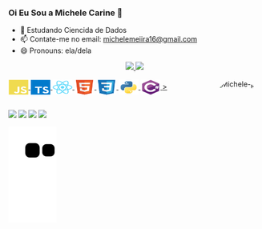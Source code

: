 ### Oi Eu Sou a Michele Carine 👋

- 🌱 Estudando Ciencida de Dados
- 📫 Contate-me no email: michelemeiira16@gmail.com
- 😄 Pronouns: ela/dela

<div align="center">
  <a href="https://https://github.com/michelecarine">
  <img height="180em" src="https://github-readme-stats.vercel.app/api?username=michelecarine&show_icons=true&theme=blue&include_all_commits=true&count_private=true"/>
  <img height="180em" src="https://github-readme-stats.vercel.app/api/top-langs/?username=michelecarine&layout=compact&langs_count=7&theme=blue"/>
</div>
<div style="display: inline_block"><br>
  <img align="center" alt="Michele-Js" height="30" width="40" src="https://raw.githubusercontent.com/devicons/devicon/master/icons/javascript/javascript-plain.svg">
  <img align="center" alt="Michele-Ts" height="30" width="40" src="https://raw.githubusercontent.com/devicons/devicon/master/icons/typescript/typescript-plain.svg">
  <img align="center" alt="Michele-React" height="30" width="40" src="https://raw.githubusercontent.com/devicons/devicon/master/icons/react/react-original.svg">
  <img align="center" alt="Michele-HTML" height="30" width="40" src="https://raw.githubusercontent.com/devicons/devicon/master/icons/html5/html5-original.svg">
  <img align="center" alt="Michele-CSS" height="30" width="40" src="https://raw.githubusercontent.com/devicons/devicon/master/icons/css3/css3-original.svg">
  <img align="center" alt="Michele-Python" height="30" width="40" src="https://raw.githubusercontent.com/devicons/devicon/master/icons/python/python-original.svg">
  <img align="center" alt="Michele-Csharp" height="30" width="40" src="https://raw.githubusercontent.com/devicons/devicon/master/icons/csharp/csharp-original.svg">
  <img align="right" alt="Michele-pic" height="150" style="border-radius:50px;" 
 src="https://user-images.githubusercontent.com/102440706/165152568-5cc3c2e7-04c8-47d3-acae-289e2a4afac5.png?width=676&height=676">>
</div> 
  
 ##
 
<div> 
  <a href="https://www.instagram.com/michelecfelix/" target="_blank"><img src="https://img.shields.io/badge/-Instagram-%23E4405F?style=for-the-badge&logo=instagram&logoColor=white" target="_blank"></a>
 <a href="https://discord.com/channels/@me/968144621928611860" target="_blank"><img src="https://img.shields.io/badge/Discord-7289DA?style=for-the-badge&logo=discord&logoColor=white" target="_blank"></a> 
  <a href = "mailto:michelemeiira16@gmail.com"><img src="https://img.shields.io/badge/-Gmail-%23333?style=for-the-badge&logo=gmail&logoColor=white" target="_blank"></a>
  <a href="https://www.linkedin.com/in/michele-silva-274b1a231/" target="_blank"><img src="https://img.shields.io/badge/-LinkedIn-%230077B5?style=for-the-badge&logo=linkedin&logoColor=white" target="_blank"></a> 
 
  ![Snake animation](https://github.com/rafaballerini/rafaballerini/blob/output/github-contribution-grid-snake.svg)
 
</div>
